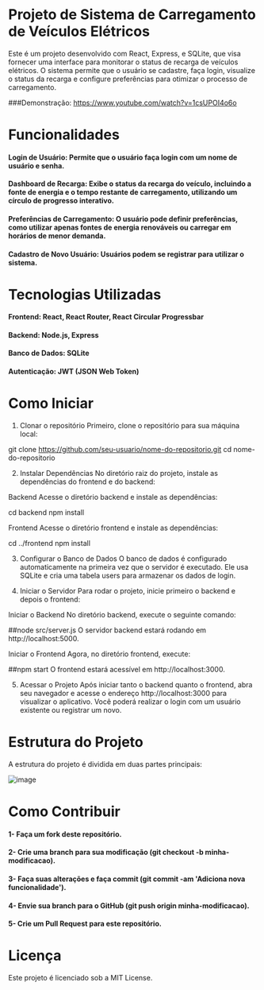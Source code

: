 # Projeto de Sistema de Carregamento de Veículos Elétricos

Este é um projeto desenvolvido com React, Express, e SQLite, que visa fornecer uma interface para monitorar o status de recarga de veículos elétricos. O sistema permite que o usuário se cadastre, faça login, visualize o status da recarga e configure preferências para otimizar o processo de carregamento.

###Demonstração: https://www.youtube.com/watch?v=1csUPOI4o6o

# Funcionalidades

#### Login de Usuário: Permite que o usuário faça login com um nome de usuário e senha.
#### Dashboard de Recarga: Exibe o status da recarga do veículo, incluindo a fonte de energia e o tempo restante de carregamento, utilizando um círculo de progresso interativo.
#### Preferências de Carregamento: O usuário pode definir preferências, como utilizar apenas fontes de energia renováveis ou carregar em horários de menor demanda.
#### Cadastro de Novo Usuário: Usuários podem se registrar para utilizar o sistema.

# Tecnologias Utilizadas

#### Frontend: React, React Router, React Circular Progressbar
#### Backend: Node.js, Express
#### Banco de Dados: SQLite
#### Autenticação: JWT (JSON Web Token)

# Como Iniciar

1. Clonar o repositório
Primeiro, clone o repositório para sua máquina local:

git clone https://github.com/seu-usuario/nome-do-repositorio.git
cd nome-do-repositorio

2. Instalar Dependências
No diretório raiz do projeto, instale as dependências do frontend e do backend:

Backend
Acesse o diretório backend e instale as dependências:

cd backend
npm install

Frontend
Acesse o diretório frontend e instale as dependências:

cd ../frontend
npm install

3. Configurar o Banco de Dados
O banco de dados é configurado automaticamente na primeira vez que o servidor é executado. Ele usa SQLite e cria uma tabela users para armazenar os dados de login.

4. Iniciar o Servidor
Para rodar o projeto, inicie primeiro o backend e depois o frontend:

Iniciar o Backend
No diretório backend, execute o seguinte comando:

##node src/server.js
O servidor backend estará rodando em http://localhost:5000.

Iniciar o Frontend
Agora, no diretório frontend, execute:

##npm start
O frontend estará acessível em http://localhost:3000.

5. Acessar o Projeto
Após iniciar tanto o backend quanto o frontend, abra seu navegador e acesse o endereço http://localhost:3000 para visualizar o aplicativo. Você poderá realizar o login com um usuário existente ou registrar um novo.

# Estrutura do Projeto
A estrutura do projeto é dividida em duas partes principais:

![image](https://github.com/user-attachments/assets/b57b43de-4bd0-4def-b6e9-43b2015d4b7e)

# Como Contribuir

#### 1- Faça um fork deste repositório.
#### 2- Crie uma branch para sua modificação (git checkout -b minha-modificacao).
#### 3- Faça suas alterações e faça commit (git commit -am 'Adiciona nova funcionalidade').
#### 4- Envie sua branch para o GitHub (git push origin minha-modificacao).
#### 5- Crie um Pull Request para este repositório.

# Licença

Este projeto é licenciado sob a MIT License.
